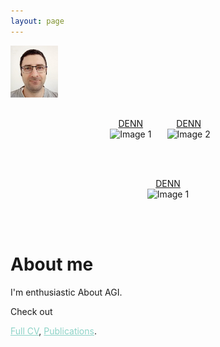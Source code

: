 ```yaml
---
layout: page
---
```


<!--<span style="display:block; margin-top:-30px;">
![My face](my_profile2c.jpg)
</span>-->

<img align="left" src="my_profile2c.jpg" width="15%" height="10%">

<br/><br/><br/><br/><br/><br/>


<!--<p align="center">
  <img src="DENN.gif" alt="Image 1" style="display: inline-block; width: 45%; margin: 0 20px;"><em>DENN</em>
  <img src="DENN.gif" alt="Image 2" style="display: inline-block; width: 45%; margin: 0 20px;"><em>DENN</em><br/><br/>
  <img src="DENN.gif" alt="Image 3" style="display: inline-block; width: 60%; margin: 0 20px;"><em>DENN</em>
</p>

<br/><br/><br/><br/><br/><br/>-->

<div style="display: flex; justify-content: center;">
  <figure style="margin: 0 0px; text-align: center;">
    <figcaption><a href="https://easychair.org/publications/preprint/2dJv">DENN</a></figcaption>
    <img src="DENN.gif" alt="Image 1" style="width: 100%;">
  </figure>
  <figure style="margin: 0% 5%; text-align: center;">
    <figcaption><a href="https://easychair.org/publications/preprint/2dJv">DENN</a></figcaption>
    <img src="DENN.gif" alt="Image 2" style="width: 100%;">    
  </figure>
</div>

<br/><br/>

<div style="display: flex; justify-content: center;">
  <figure style="margin: 0 0px; text-align: center;">
    <figcaption><a href="https://easychair.org/publications/preprint/2dJv">DENN</a></figcaption>
    <img src="DENN.gif" alt="Image 1" style="width: 100%;">
  </figure>
</div>

<br/><br/>

# About me

I'm enthusiastic About AGI. 

Check out
<!--<a style="color:#8dd3c7" href="https://shimon-k.github.io/AGI-Course/">AGI Course</a>,-->
<a style="color:#8dd3c7" href="/cv.html">Full CV</a>,
<a style="color:#8dd3c7" href="/publications.html">Publications</a>.


